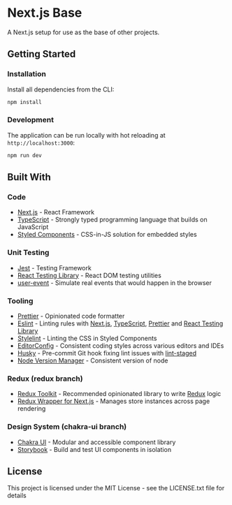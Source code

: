 # Next.js Base

A Next.js setup for use as the base of other projects.

## Getting Started

### Installation

Install all dependencies from the CLI:
```sh
npm install
```

### Development

The application can be run locally with hot reloading at `http://localhost:3000`:
```sh
npm run dev
```

## Built With

### Code

- [Next.js](https://nextjs.org) - React Framework
- [TypeScript](https://www.typescriptlang.org) - Strongly typed programming language that builds on JavaScript
- [Styled Components](https://styled-components.com/) - CSS-in-JS solution for embedded styles

### Unit Testing

- [Jest](https://jestjs.io) - Testing Framework
- [React Testing Library](https://github.com/testing-library/react-testing-library) - React DOM testing utilities
- [user-event](https://github.com/testing-library/user-event) - Simulate real events that would happen in the browser

### Tooling

- [Prettier](https://prettier.io) - Opinionated code formatter
- [Eslint](https://eslint.org) - Linting rules with [Next.js](https://nextjs.org/docs/basic-features/eslint#eslint-config), [TypeScript](https://www.npmjs.com/package/@typescript-eslint/eslint-plugin), [Prettier](https://github.com/prettier/eslint-plugin-prettier) and [React Testing Library](https://github.com/testing-library/eslint-plugin-testing-library)
- [Stylelint](https://stylelint.io) - Linting the CSS in Styled Components
- [EditorConfig](https://editorconfig.org) - Consistent coding styles across various editors and IDEs
- [Husky](https://typicode.github.io/husky) - Pre-commit Git hook fixing lint issues with [lint-staged](https://github.com/okonet/lint-staged)
- [Node Version Manager](https://github.com/nvm-sh/nvm) - Consistent version of node

### Redux (redux branch)

- [Redux Toolkit](https://redux-toolkit.js.org) - Recommended opinionated library to write [Redux](https://react-redux.js.org) logic
- [Redux Wrapper for Next.js](https://github.com/kirill-konshin/next-redux-wrapper) - Manages store instances across page rendering

### Design System (chakra-ui branch)

- [Chakra UI](https://chakra-ui.com) - Modular and accessible component library
- [Storybook](https://storybook.js.org) - Build and test UI components in isolation

## License

This project is licensed under the MIT License - see the LICENSE.txt file for details

